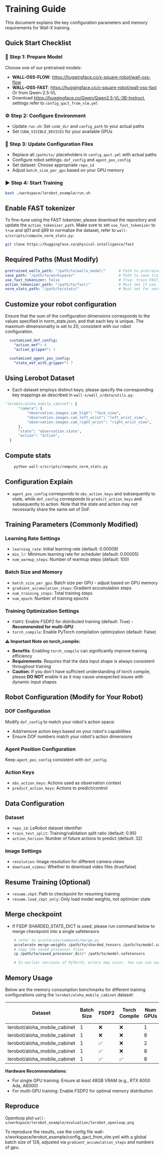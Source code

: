 # Training Guide

This document explains the key configuration parameters and memory requirements for Wall-X training.

## Quick Start Checklist

### 🚀 **Step 1: Prepare Model**
Choose one of our pretrained models:
- **WALL-OSS-FLOW**: https://huggingface.co/x-square-robot/wall-oss-flow
- **WALL-OSS-FAST**: https://huggingface.co/x-square-robot/wall-oss-fast
Or from Qwen-2.5-VL
- Download https://huggingface.co/Qwen/Qwen2.5-VL-3B-Instruct, settings refer to `config_qact_from_vlm.yml`

### ⚙️ **Step 2: Configure Environment**
- Update `run.sh`: Set `code_dir` and `config_path` to your actual paths
- Set `CUDA_VISIBLE_DEVICES` for your available GPUs

### 📝 **Step 3: Update Configuration Files**
- Replace all `/path/to/` placeholders in `config_qact.yml` with actual paths
- Configure robot settings: `dof_config` and `agent_pos_config`
- Set dataset: Choose appropriate `repo_id`
- Adjust `batch_size_per_gpu` based on your GPU memory

### ▶️ **Step 4: Start Training**
```bash
bash ./workspace/lerobot_example/run.sh
```

## Enable FAST tokenizer
To fine-tune using the FAST tokenizer, please download the repository and update the `action_tokenizer_path`. Make sure to set `use_fast_tokenizer` to `true` and q01 and q99 to normalize the dataset, refer to `wall-x/scripts/compute_norm_stats.py`:
```bash
git clone https://huggingface.co/physical-intelligence/fast
```

## Required Paths (Must Modify)
```yaml
pretrained_wallx_path: "/path/to/wallx_model/"      # Path to pretrained wallx model
save_path: "/path/to/workspace/"                    # Path to save training outputs
use_fast_tokenizer: False                           # True: train FAST, False: train Flow
action_tokenizer_path: "/path/to/fast/"             # Must set if use_fast_tokenizer is True
norm_stats_path: "/path/to/stats/"                  # Must set for normalize dataset
```
## Customize your robot configuration
Ensure that the sum of the configuration dimensions corresponds to the values specified in norm_stats.json, and that each key is unique. The maximum dimensionality is set to 20, consistent with our robot configuration.
```yaml
  customized_dof_config:
    "action_eef": 6
    "action_gripper": 1

  customized_agent_pos_config:
    "state_eef_with_gripper": 7
```

## Using Lerobot Dataset
- Each dataset employs distinct keys; please specify the corresponding key mappings as described in `wall-x/wall_x/data/utils.py`.
```python
"lerobot/aloha_mobile_cabinet": {
      "camera": {
          "observation.images.cam_high": "face_view",
          "observation.images.cam_left_wrist": "left_wrist_view",
          "observation.images.cam_right_wrist": "right_wrist_view",
      },
      "state": "observation.state",
      "action": "action",
  }
```

## Compute stats
```bash
    python wall-x/scripts/compute_norm_stats.py
```

## Configuration Explain
- `agent_pos_config` corresponds to `obs_action_keys` and subsequently to state, while `dof_config` corresponds to `predict_action_keys` and subsequently to action. Note that the state and action may not necessarily share the same set of DoF.

## Training Parameters (Commonly Modified)

### Learning Rate Settings
- `learning_rate`: Initial learning rate (default: 0.00009)
- `min_lr`: Minimum learning rate for scheduler (default: 0.00005)
- `num_warmup_steps`: Number of warmup steps (default: 100)

### Batch Size and Memory
- `batch_size_per_gpu`: Batch size per GPU - adjust based on GPU memory
- `gradient_accumulation_steps`: Gradient accumulation steps
- `num_training_steps`: Total training steps
- `num_epoch`: Number of training epochs

### Training Optimization Settings
- `FSDP2`: Enable FSDP2 for distributed training (default: True) - **Recommended for multi-GPU**
- `torch_compile`: Enable PyTorch compilation optimization (default: False)

**⚠️ Important Note on torch_compile:**
- **Benefits**: Enabling `torch_compile` can significantly improve training efficiency
- **Requirements**: Requires that the data input shape is always consistent throughout training
- **Caution**: If you don't have sufficient understanding of torch compile, please **DO NOT** enable it as it may cause unexpected issues with dynamic input shapes

## Robot Configuration (Modify for Your Robot)

### DOF Configuration
Modify `dof_config` to match your robot's action space:
- Add/remove action keys based on your robot's capabilities
- Ensure DOF numbers match your robot's action dimensions

### Agent Position Configuration
Keep `agent_pos_config` consistent with `dof_config`.

### Action Keys
- `obs_action_keys`: Actions used as observation context
- `predict_action_keys`: Actions to predict/control

## Data Configuration

### Dataset
- `repo_id`: LeRobot dataset identifier
- `train_test_split`: Training/validation split ratio (default: 0.95)
- `action_horizon`: Number of future actions to predict (default: 32)

### Image Settings
- `resolution`: Image resolution for different camera views
- `download_videos`: Whether to download video files (true/false)

## Resume Training (Optional)
- `resume.ckpt`: Path to checkpoint for resuming training
- `resume.load_ckpt_only`: Only load model weights, not optimizer state

## Merge checkpoint
- If FSDP SHARDED_STATE_DICT is used, please run command below to merge checkpoint into a single safetensors
```bash
    # refer to accelerate/commands/merge.py
    accelerate merge-weights /path/to/sharded_tensors /path/to/model.safetensors
    # copy the saved processor files
    cp /path/to/saved_processor_dir/* /path/to/model.safetensors

    # In earlier versions of PyTorch, errors may occur. You can use our provided script to address this issue; refer to wall-x/scripts/merge_sharded_weights.py for details.
```

## Memory Usage

Below are the memory consumption benchmarks for different training configurations using the `lerobot/aloha_mobile_cabinet` dataset:

| Dataset | Batch Size | FSDP2 | Torch Compile | Num GPUs | Max Allocated Memory |
|---------|------------|--------|---------------|----------|---------------------|
| lerobot/aloha_mobile_cabinet | 1 | ❌ | ❌ | 1 | 40.11G |
| lerobot/aloha_mobile_cabinet | 1 | ❌ | ❌ | 8 | 48.02G |
| lerobot/aloha_mobile_cabinet | 1 | ✅ | ❌ | 2 | 43.70G |
| lerobot/aloha_mobile_cabinet | 1 | ✅ | ❌ | 8 | 24.96G |
| lerobot/aloha_mobile_cabinet | 1 | ✅ | ✅ | 8 | 24.21G |


**Hardware Recommendations:**

- For single GPU training: Ensure at least 48GB VRAM (e.g., RTX 6000 Ada, A6000)
- For multi-GPU training: Enable FSDP2 for optimal memory distribution

## Reproduce

Openloop plot `wall-x/workspace/lerobot_example/evaluation/lerobot_openloop.png`

To reproduce the results, use the config file wall-x/workspace/lerobot_example/config_qact_from_vlm.yml with a global batch size of 128, adjusted via `gradient_accumulation_steps` and numbers of gpu.
